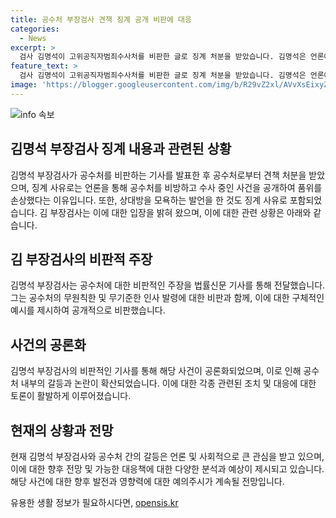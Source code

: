 ```yaml
---
title: 공수처 부장검사 견책 징계 공개 비판에 대응
categories:
  - News
excerpt: >
  검사 김명석이 고위공직자범죄수사처를 비판한 글로 징계 처분을 받았습니다. 김명석은 언론에 공수처 구성원 비방과 수사 중인 사건을 공개한 것으로 징계 받았으며, 2월에는 상대방을 모욕한 발언도 징계 사유에 포함됐습니다. 지난해 법률신문에 기고한 내용과 관련된 감찰도 진행 중이며, 김명석은 사의를 표명해 극적 결말을 맞이했습니다.
feature_text: >
  검사 김명석이 고위공직자범죄수사처를 비판한 글로 징계 처분을 받았습니다. 김명석은 언론에 공수처 구성원 비방과 수사 중인 사건을 공개한 것으로 징계 받았으며, 2월에는 상대방을 모욕한 발언도 징계 사유에 포함됐습니다. 지난해 법률신문에 기고한 내용과 관련된 감찰도 진행 중이며, 김명석은 사의를 표명해 극적 결말을 맞이했습니다.
image: 'https://blogger.googleusercontent.com/img/b/R29vZ2xl/AVvXsEixyZcFfHzMRdzZMjFBmAUKJYCLCGyLL1o632UiGVXcaFdKo_bkvkuCioo0uUKlGfBVcT3P84aROyZIXSBEx3Aw5nCQ3pTgDom1WDC4m8eifvWiAmWEEVb4x6G_l8C0QH225ldMjyaFvpxGEBGNO37VmDTDMHGhJPq73UglMfDca1-0aw/s1600/blogspot.png'
---
```


<p><img src="https://blogger.googleusercontent.com/img/b/R29vZ2xl/AVvXsEixyZcFfHzMRdzZMjFBmAUKJYCLCGyLL1o632UiGVXcaFdKo_bkvkuCioo0uUKlGfBVcT3P84aROyZIXSBEx3Aw5nCQ3pTgDom1WDC4m8eifvWiAmWEEVb4x6G_l8C0QH225ldMjyaFvpxGEBGNO37VmDTDMHGhJPq73UglMfDca1-0aw/s1600/blogspot.png" alt="info 속보" /></p>

<h2 data-ke-size="size26">김명석 부장검사 징계 내용과 관련된 상황</h2>

<p data-ke-size="size16">김명석 부장검사가 공수처를 비판하는 기사를 발표한 후 공수처로부터 견책 처분을 받았으며, 징계 사유로는 언론을 통해 공수처를 비방하고 수사 중인 사건을 공개하여 품위를 손상했다는 이유입니다. 또한, 상대방을 모욕하는 발언을 한 것도 징계 사유로 포함되었습니다. 김 부장검사는 이에 대한 입장을 밝혀 왔으며, 이에 대한 관련 상황은 아래와 같습니다.</p>

<h2 data-ke-size="size26">김 부장검사의 비판적 주장</h2>

<p data-ke-size="size16">김명석 부장검사는 공수처에 대한 비판적인 주장을 법률신문 기사를 통해 전달했습니다. 그는 공수처의 무원칙한 및 무기준한 인사 발령에 대한 비판과 함께, 이에 대한 구체적인 예시를 제시하여 공개적으로 비판했습니다.</p>

<h2 data-ke-size="size26">사건의 공론화</h2>

<p data-ke-size="size16">김명석 부장검사의 비판적인 기사를 통해 해당 사건이 공론화되었으며, 이로 인해 공수처 내부의 갈등과 논란이 확산되었습니다. 이에 대한 각종 관련된 조치 및 대응에 대한 토론이 활발하게 이루어졌습니다.</p>

<h2 data-ke-size="size26">현재의 상황과 전망</h2>

<p data-ke-size="size16">현재 김명석 부장검사와 공수처 간의 갈등은 언론 및 사회적으로 큰 관심을 받고 있으며, 이에 대한 향후 전망 및 가능한 대응책에 대한 다양한 분석과 예상이 제시되고 있습니다. 해당 사건에 대한 향후 발전과 영향력에 대한 예의주시가 계속될 전망입니다.</p>
유용한 생활 정보가 필요하시다면, <a href="https://opensis.kr" rel="dofollow">opensis.kr</a>


